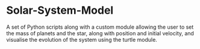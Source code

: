 # Solar-System-Model

A set of Python scripts along with a custom module allowing the user to set the mass of planets and the star, along with position and initial velocity, and visualise the evolution of the system using the turtle module.
